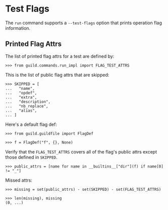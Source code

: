 # Test Flags

The `run` command supports a `--test-flags` option that prints
operation flag information.

## Printed Flag Attrs

The list of printed flag attrs for a test are defined by:

    >>> from guild.commands.run_impl import FLAG_TEST_ATTRS

This is the list of public flag attrs that are skipped:

    >>> SKIPPED = [
    ...   "name",
    ...   "opdef",
    ...   "extra",
    ...   "description",
    ...   "nb_replace",
    ...   "alias",
    ... ]

Here's a default flag def:

    >>> from guild.guildfile import FlagDef

    >>> f = FlagDef("f", {}, None)

Verify that the `FLAG_TEST_ATTRS` covers all of the flag's public
attrs except those defined in `SKIPPED`.

    >>> public_attrs = [name for name in __builtins__["dir"](f) if name[0] != "_"]

Missed attrs:

    >>> missing = set(public_attrs) - set(SKIPPED) - set(FLAG_TEST_ATTRS)

    >>> len(missing), missing
    (0, ...)

